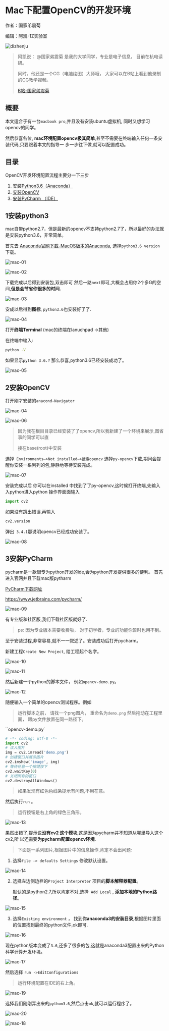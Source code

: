 # Mac下配置OpenCV的开发环境



作者：国家弟震菊

编辑：阿凯-1Z实验室



 ![dizhenju](/home/zr/%E6%96%87%E6%A1%A3/OpenCV-1ZLab/%E9%99%84%E5%BD%95A.OpenCV%E5%BC%80%E5%8F%91%E7%8E%AF%E5%A2%83%E9%85%8D%E7%BD%AE/Mac/image/dizhenju.jpg)

> 阿凯说： @国家弟震菊 是我的大学同学，专业是电子信息， 目前在杭电读研。
>
> 同时，他还是一个CG（电脑绘图）大师哦， 大家可以在B站上看到他录制的CG教学视频。
>
> [B站-国家弟震菊](https://space.bilibili.com/14002349)

## 概要

本文适合于有一台`macbook pro`,并且没有安装ubuntu虚拟机, 同时又想学习opencv的同学。

然后恭喜各位, **mac环境配置opencv极其简单**,甚至不需要在终端输入任何一条安装代码,只要跟着本文的指导一
步一步往下做,就可以配置成功。



## 目录

OpenCV开发环境配置流程主要分一下三步

1. [安装Python3.6（Anaconda）](#1安装python3)
2. [安装OpenCV](#2安装OpenCV)
3. [安装PyCharm （IDE）](3安装PyCharm)



## 1安装python3

 mac自带python2.7，但是最新的opencv不支持python2.7了，所以最好的办法就是安装python3.6，非常简单。

首先去 [Anaconda官网下载-MacOS版本的Anaconda](https://www.anaconda.com/download/#macos), 选择`python3.6 version`下载。



![mac-01](./image/mac-01.png)

![mac-02](./image/mac-02.png)

下载完成以后得到安装包,双击即可
然后一路`next`即可,大概会占用你2个多G的空间,**但是会节省你很多的时间.**



![mac-03](./image/mac-03.png)

安成以后得到**图标**, `python3.6`也安装好了了.

![mac-04](./image/mac-04.png)



打开**终端Terminal** (mac的终端在lanuchpad ->其他)

在终端中输入:

```bash
python -V
```



如果显示`python 3.6.?` 那么恭喜,python3.6已经安装成功了。



![mac-05](./image/mac-05.png)



## 2安装OpenCV

打开刚才安装的`anacond-Navigator`

![mac-04](./image/mac-04.png)



![mac-06](./image/mac-06.png)



> 因为我在根目目录已经安装了了opencv,所以我新建了一个环境来展示,图省事的同学可以直
>
> 接在base(root)中安装



选择` Environments—>Not installed—>搜索opencv`
选择`py-opencv`下载,期间会提醒你安装一系列列的包,静静地等待安装完成。 



![mac-07](./image/mac-07.png)

安装完成以后 你可以在installed 中找到了了py-opencv,这时候打开终端,先输入入python进入python
操作界面面输入

```python
import cv2
```

 如果没有跳出错误,再输入

```python
cv2.version
```

弹出` 3.4.1`那说明opencv已经成功安装了。

![mac-08](./image/mac-08.png)



## 3安装PyCharm

pycharm是一款很专为python开发的ide,会为python开发提供很多的便利。
首先进入官网并且下载mac版pytharm

[PyCharm下载网址](https://www.jetbrains.com/pycharm/)

https://www.jetbrains.com/pycharm/

![mac-09](./image/mac-09.png)

有专业版和社区版,我们下载社区版就好了.

> ps: 因为专业版本需要收费啦， 对于初学者，专业的功能你暂时也用不到。

至于安装过程,非常容易,就不一一叙述了。安装成功后打开pycharm。

新建工程`Create New Project`, 给工程起个名字。

![mac-10](./image/mac-10.png)



![mac-11](./image/mac-11.png)

然后新建一个python的脚本文件， 例如`opencv-demo.py`。

![mac-12](./image/mac-12.png)

随便输入一个简单的opencv测试程序。例如

> 运行脚本之前， 请找一个png图片， 重命名为`demo.png` 然后拖动在工程里面， 跟py文件放置在同一路径下。

``opencv-demo.py`

```python
# -*- coding: utf-8 -*-  
import cv2
# 读入图片
img = cv2.imread('demo.png')
# 创建窗口并展示图片
cv2.imshow('image', img)
# 等待任意一个按键按下
cv2.waitKey(0)
# 关闭所有的窗口
cv2.destroyAllWindows()
```



>  如果发现有红色色线条提示有问题,不用在意。

然后执行`run` 。

> 运行按钮是右上角的绿色三角形。



![mac-13](./image/mac-13.png)

果然出错了,提示说**没有cv2 这个模块**,这是因为pycharm并不知道从哪里导入这个cv2,所
以还需要**为pycharm配置opencv环境**. 



> 下面是一系列图片,根据图片中的信息操作,肯定不会出问题: 



1. 选择`file -> defaults Settings`  修改默认设置。

![mac-14](./image/mac-14.png)

2. 选择左边侧边栏的`Project Interpreter` 项目的**脚本解释器配置**。

   默认的是python2.7,所以肯定不对,选择` Add Local` , **添加本地的Python路径**。

   

![mac-15](./image/mac-15.png)



3. 选择`Existing environment` ， 找到你**anaconda3的安装目录**,根据图片里面的位置找到最终的python文件,ok即可.

![mac-16](./image/mac-16.png)



现在python版本变成了`3.6`,还多了很多的包,这就是anaconda3配置出来的Python科学计算开发环境。

![mac-17](./image/mac-17.png)

然后选择 `run ->EditConfigurations`

> 运行环境配置在IDE的右上角。

![mac-19](./image/mac-19.png)

选择我们刚刚弄出来的`python3.6`,然后点击`ok`,就可以运行程序了。

![mac-20](./image/mac-20.png)



![mac-18](./image/mac-18.png)